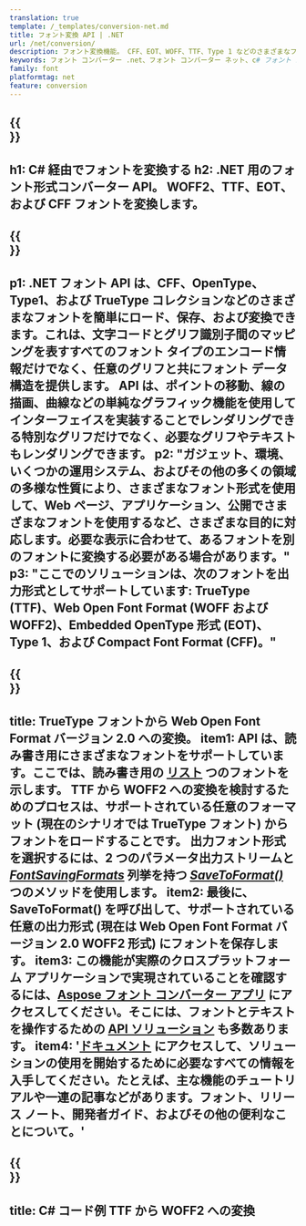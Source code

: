 ```yaml
---
translation: true
template: /_templates/conversion-net.md
title: フォント変換 API | .NET
url: /net/conversion/
description: フォント変換機能。 CFF、EOT、WOFF、TTF、Type 1 などのさまざまなフォントを、.NET ライブラリを介して数行の C# コードで変換します。
keywords: フォント コンバーター .net、フォント コンバーター ネット、c# フォント カバーション
family: font
platformtag: net
feature: conversion
---
```


{{<section banner>}}
---
h1: C# 経由でフォントを変換する
h2: .NET 用のフォント形式コンバーター API。 WOFF2、TTF、EOT、および CFF フォントを変換します。
---

{{<section overview>}}
---
p1: .NET フォント API は、CFF、OpenType、Type1、および TrueType コレクションなどのさまざまなフォントを簡単にロード、保存、および変換できます。これは、文字コードとグリフ識別子間のマッピングを表すすべてのフォント タイプのエンコード情報だけでなく、任意のグリフと共にフォント データ構造を提供します。 API は、ポイントの移動、線の描画、曲線などの単純なグラフィック機能を使用してインターフェイスを実装することでレンダリングできる特別なグリフだけでなく、必要なグリフやテキストもレンダリングできます。
p2: "ガジェット、環境、いくつかの運用システム、およびその他の多くの領域の多様な性質により、さまざまなフォント形式を使用して、Web ページ、アプリケーション、公開でさまざまなフォントを使用するなど、さまざまな目的に対応します。必要な表示に合わせて、あるフォントを別のフォントに変換する必要がある場合があります。"
p3: "ここでのソリューションは、次のフォントを出力形式としてサポートしています: TrueType (TTF)、Web Open Font Format (WOFF および WOFF2)、Embedded OpenType 形式 (EOT)、Type 1、および Compact Font Format (CFF)。"
---

{{<section feature1>}}
---
title: TrueType フォントから Web Open Font Format バージョン 2.0 への変換。
item1: API は、読み書き用にさまざまなフォントをサポートしています。ここでは、読み書き用の [リスト](https://docs.aspose.com/font/net/convert/#formats-supported-for-reading-andor-writing)  つのフォントを示します。 TTF から WOFF2 への変換を検討するためのプロセスは、サポートされている任意のフォーマット (現在のシナリオでは TrueType フォント) からフォントをロードすることです。 出力フォント形式を選択するには、2 つのパラメータ出力ストリームと [*FontSavingFormats*](https://reference.aspose.com/font/net/aspose.font/fontsavingformats/) 列挙を持つ [*SaveToFormat()*](https://reference.aspose.com/font/net/aspose.font/font/savetoformat/) つのメソッドを使用します。
item2: 最後に、SaveToFormat() を呼び出して、サポートされている任意の出力形式 (現在は Web Open Font Format バージョン 2.0 WOFF2 形式) にフォントを保存します。
item3: この機能が実際のクロスプラットフォーム アプリケーションで実現されていることを確認するには、[Aspose フォント コンバーター アプリ](https://products.aspose.app/font/conversion) にアクセスしてください。そこには、フォントとテキストを操作するための [API ソリューション](https://products.aspose.app/font/applications) も多数あります。
item4: '[ドキュメント](https://docs.aspose.com/font/net/) にアクセスして、ソリューションの使用を開始するために必要なすべての情報を入手してください。たとえば、主な機能のチュートリアルや一連の記事などがあります。フォント、リリース ノート、開発者ガイド、およびその他の便利なことについて。'
---

{{<section codeexample>}}
---
title: C# コード例 TTF から WOFF2 への変換
---
